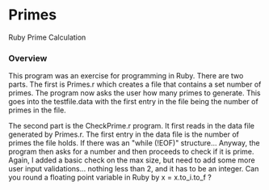 # Primes
Ruby Prime Calculation

### Overview
This program was an exercise for programming in Ruby.  There are two parts.  The first is Primes.r which creates a file that contains a set number of primes.  The program now asks the user how many primes to generate.  This goes into the testfile.data with the first entry in the file being the number of primes in the file.

The second part is the CheckPrime.r program.  It first reads in the data file generated by Primes.r.  The first entry in the data file is the number of primes the file holds.  If there was an "while (!EOF)" structure...
Anyway, the program then asks for a number and then proceeds to check if it is prime.  Again, I added a basic check on the max size, but need to add some more user input validations... nothing less than 2, and it has to be an integer.
Can you round a floating point variable in Ruby by x = x.to_i.to_f ?
